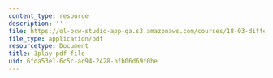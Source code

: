 ```yaml
---
content_type: resource
description: ''
file: https://ol-ocw-studio-app-qa.s3.amazonaws.com/courses/18-03-differential-equations-spring-2010/6fda53e16c5cac942428bfb06d69f0be_zreI4HllD80.pdf
file_type: application/pdf
resourcetype: Document
title: 3play pdf file
uid: 6fda53e1-6c5c-ac94-2428-bfb06d69f0be
---
```

